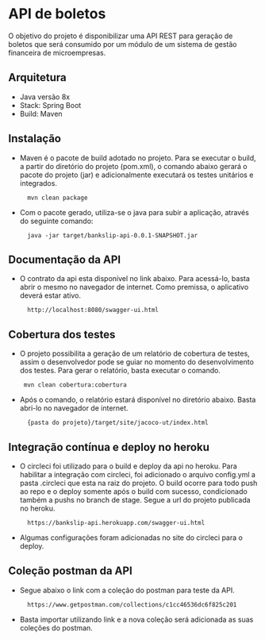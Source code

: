 # API de boletos #

O objetivo do projeto é disponibilizar uma API REST para geração de boletos que será consumido por um módulo de um sistema de gestão financeira de microempresas.

## Arquitetura 

- Java versão 8x
- Stack: Spring Boot
- Build: Maven

## Instalação 

- Maven é o pacote de build adotado no projeto. Para se executar o build, a partir do diretório do projeto (pom.xml), o comando abaixo gerará o pacote do projeto (jar) e adicionalmente executará os testes unitários e integrados. 
 
		mvn clean package
 
- Com o pacote gerado, utiliza-se o java para subir a aplicação, através do seguinte comando:
 
		java -jar target/bankslip-api-0.0.1-SNAPSHOT.jar

## Documentação da API

- O contrato da api esta disponível no link abaixo. Para acessá-lo, basta abrir o mesmo no navegador de internet. Como premissa, o aplicativo deverá estar ativo.

		http://localhost:8080/swagger-ui.html

## Cobertura dos testes
 
 - O projeto possibilita a geração de um relatório de cobertura de testes, assim o desenvolvedor pode se guiar no momento do desenvolvimento dos testes. Para gerar o relatório, basta executar o comando.

		mvn clean cobertura:cobertura
 
- Após o comando, o relatório estará disponível no diretório abaixo. Basta abri-lo no navegador de internet.
 
 		{pasta do projeto}/target/site/jacoco-ut/index.html
 			
## Integração contínua e deploy no heroku

- O circleci foi utilizado para o build e deploy da api no heroku. Para habilitar a integração com circleci, foi adicionado o arquivo config.yml a pasta .circleci que esta na raiz do projeto.
O build ocorre para todo push ao repo e o deploy somente após o build com sucesso, condicionado também a pushs no branch de stage.
Segue a url do projeto publicada no heroku.

		https://bankslip-api.herokuapp.com/swagger-ui.html
		
- Algumas configurações foram adicionadas no site do circleci para o deploy.
		
## Coleção postman da API

- Segue abaixo o link com a coleção do postman para teste da API.

		https://www.getpostman.com/collections/c1cc46536dc6f825c201

- Basta importar utilizando link e a nova coleção será adicionada as suas coleções do postman.